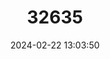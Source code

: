 ---
title: "32635"
category: "Jatropha chamelensis"
draft: false
date: 2024-02-22 13:03:50
languages:
  Spanish; Castilian: ["Papelillo"]
---